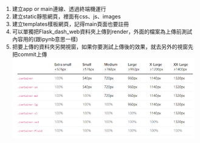 1. 建立app or main連線、透過終端機運行
2. 建立static靜態網頁，裡面有css、js、images
3. 建立templates樣板網頁，記得main頁面也要註冊
4. 可以單獨把Flask_dash_web資料夾上傳到render，外面的檔案為上傳前測試內容用的(跟ipynb意思一樣)
5. 把要上傳的資料夾另開視窗，如果你要測試上傳後的效果，就去另外的視窗先把commit上傳
![Alt text](image.png)